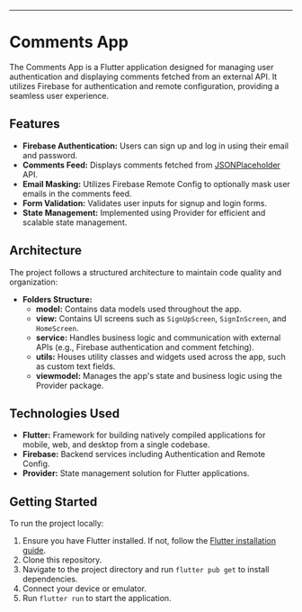 ---

# Comments App

The Comments App is a Flutter application designed for managing user authentication and displaying comments fetched from an external API. It utilizes Firebase for authentication and remote configuration, providing a seamless user experience.

## Features

- **Firebase Authentication:** Users can sign up and log in using their email and password.
- **Comments Feed:** Displays comments fetched from [JSONPlaceholder](https://jsonplaceholder.typicode.com/comments) API.
- **Email Masking:** Utilizes Firebase Remote Config to optionally mask user emails in the comments feed.
- **Form Validation:** Validates user inputs for signup and login forms.
- **State Management:** Implemented using Provider for efficient and scalable state management.

## Architecture

The project follows a structured architecture to maintain code quality and organization:

- **Folders Structure:**
  - **model:** Contains data models used throughout the app.
  - **view:** Contains UI screens such as `SignUpScreen`, `SignInScreen`, and `HomeScreen`.
  - **service:** Handles business logic and communication with external APIs (e.g., Firebase authentication and comment fetching).
  - **utils:** Houses utility classes and widgets used across the app, such as custom text fields.
  - **viewmodel:** Manages the app's state and business logic using the Provider package.

## Technologies Used

- **Flutter:** Framework for building natively compiled applications for mobile, web, and desktop from a single codebase.
- **Firebase:** Backend services including Authentication and Remote Config.
- **Provider:** State management solution for Flutter applications.

## Getting Started

To run the project locally:

1. Ensure you have Flutter installed. If not, follow the [Flutter installation guide](https://flutter.dev/docs/get-started/install).
2. Clone this repository.
3. Navigate to the project directory and run `flutter pub get` to install dependencies.
4. Connect your device or emulator.
5. Run `flutter run` to start the application.



